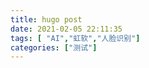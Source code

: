 ```yaml
---
title: hugo post
date: 2021-02-05 22:11:35
tags: [ "AI","虹软","人脸识别"]
categories: ["测试"]
---
```

